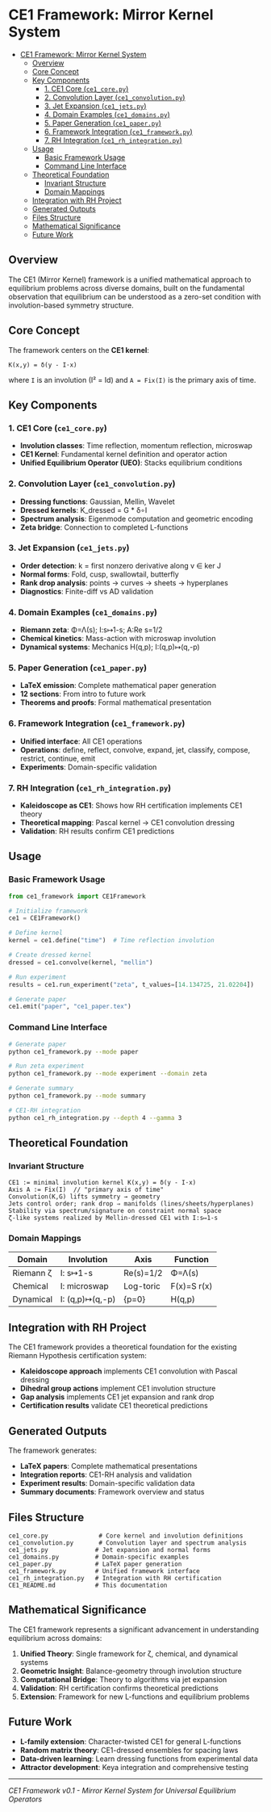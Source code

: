# CE1 Framework: Mirror Kernel System<a name="ce1-framework-mirror-kernel-system"></a>

<!-- mdformat-toc start --slug=github --maxlevel=6 --minlevel=1 -->

- [CE1 Framework: Mirror Kernel System](#ce1-framework-mirror-kernel-system)
  - [Overview](#overview)
  - [Core Concept](#core-concept)
  - [Key Components](#key-components)
    - [1. CE1 Core (`ce1_core.py`)](#1-ce1-core-ce1_corepy)
    - [2. Convolution Layer (`ce1_convolution.py`)](#2-convolution-layer-ce1_convolutionpy)
    - [3. Jet Expansion (`ce1_jets.py`)](#3-jet-expansion-ce1_jetspy)
    - [4. Domain Examples (`ce1_domains.py`)](#4-domain-examples-ce1_domainspy)
    - [5. Paper Generation (`ce1_paper.py`)](#5-paper-generation-ce1_paperpy)
    - [6. Framework Integration (`ce1_framework.py`)](#6-framework-integration-ce1_frameworkpy)
    - [7. RH Integration (`ce1_rh_integration.py`)](#7-rh-integration-ce1_rh_integrationpy)
  - [Usage](#usage)
    - [Basic Framework Usage](#basic-framework-usage)
    - [Command Line Interface](#command-line-interface)
  - [Theoretical Foundation](#theoretical-foundation)
    - [Invariant Structure](#invariant-structure)
    - [Domain Mappings](#domain-mappings)
  - [Integration with RH Project](#integration-with-rh-project)
  - [Generated Outputs](#generated-outputs)
  - [Files Structure](#files-structure)
  - [Mathematical Significance](#mathematical-significance)
  - [Future Work](#future-work)

<!-- mdformat-toc end -->

## Overview<a name="overview"></a>

The CE1 (Mirror Kernel) framework is a unified mathematical approach to equilibrium problems across diverse domains, built on the fundamental observation that equilibrium can be understood as a zero-set condition with involution-based symmetry structure.

## Core Concept<a name="core-concept"></a>

The framework centers on the **CE1 kernel**:

```
K(x,y) = δ(y - I·x)
```

where `I` is an involution (I² = Id) and `A = Fix(I)` is the primary axis of time.

## Key Components<a name="key-components"></a>

### 1. CE1 Core (`ce1_core.py`)<a name="1-ce1-core-ce1_corepy"></a>

- **Involution classes**: Time reflection, momentum reflection, microswap
- **CE1 Kernel**: Fundamental kernel definition and operator action
- **Unified Equilibrium Operator (UEO)**: Stacks equilibrium conditions

### 2. Convolution Layer (`ce1_convolution.py`)<a name="2-convolution-layer-ce1_convolutionpy"></a>

- **Dressing functions**: Gaussian, Mellin, Wavelet
- **Dressed kernels**: K_dressed = G * δ∘I
- **Spectrum analysis**: Eigenmode computation and geometric encoding
- **Zeta bridge**: Connection to completed L-functions

### 3. Jet Expansion (`ce1_jets.py`)<a name="3-jet-expansion-ce1_jetspy"></a>

- **Order detection**: k = first nonzero derivative along v ∈ ker J
- **Normal forms**: Fold, cusp, swallowtail, butterfly
- **Rank drop analysis**: points → curves → sheets → hyperplanes
- **Diagnostics**: Finite-diff vs AD validation

### 4. Domain Examples (`ce1_domains.py`)<a name="4-domain-examples-ce1_domainspy"></a>

- **Riemann zeta**: Φ=Λ(s); I:s↦1-s; A:Re s=1/2
- **Chemical kinetics**: Mass-action with microswap involution
- **Dynamical systems**: Mechanics H(q,p); I:(q,p)↦(q,-p)

### 5. Paper Generation (`ce1_paper.py`)<a name="5-paper-generation-ce1_paperpy"></a>

- **LaTeX emission**: Complete mathematical paper generation
- **12 sections**: From intro to future work
- **Theorems and proofs**: Formal mathematical presentation

### 6. Framework Integration (`ce1_framework.py`)<a name="6-framework-integration-ce1_frameworkpy"></a>

- **Unified interface**: All CE1 operations
- **Operations**: define, reflect, convolve, expand, jet, classify, compose, restrict, continue, emit
- **Experiments**: Domain-specific validation

### 7. RH Integration (`ce1_rh_integration.py`)<a name="7-rh-integration-ce1_rh_integrationpy"></a>

- **Kaleidoscope as CE1**: Shows how RH certification implements CE1 theory
- **Theoretical mapping**: Pascal kernel → CE1 convolution dressing
- **Validation**: RH results confirm CE1 predictions

## Usage<a name="usage"></a>

### Basic Framework Usage<a name="basic-framework-usage"></a>

```python
from ce1_framework import CE1Framework

# Initialize framework
ce1 = CE1Framework()

# Define kernel
kernel = ce1.define("time")  # Time reflection involution

# Create dressed kernel
dressed = ce1.convolve(kernel, "mellin")

# Run experiment
results = ce1.run_experiment("zeta", t_values=[14.134725, 21.02204])

# Generate paper
ce1.emit("paper", "ce1_paper.tex")
```

### Command Line Interface<a name="command-line-interface"></a>

```bash
# Generate paper
python ce1_framework.py --mode paper

# Run zeta experiment
python ce1_framework.py --mode experiment --domain zeta

# Generate summary
python ce1_framework.py --mode summary

# CE1-RH integration
python ce1_rh_integration.py --depth 4 --gamma 3
```

## Theoretical Foundation<a name="theoretical-foundation"></a>

### Invariant Structure<a name="invariant-structure"></a>

```
CE1 := minimal involution kernel K(x,y) = δ(y - I·x)
Axis A := Fix(I)  // "primary axis of time"
Convolution(K,G) lifts symmetry → geometry
Jets control order; rank drop ⇒ manifolds (lines/sheets/hyperplanes)
Stability via spectrum/signature on constraint normal space
ζ-like systems realized by Mellin-dressed CE1 with I:s↦1-s
```

### Domain Mappings<a name="domain-mappings"></a>

| Domain    | Involution      | Axis      | Function    |
| --------- | --------------- | --------- | ----------- |
| Riemann ζ | I: s↦1-s        | Re(s)=1/2 | Φ=Λ(s)      |
| Chemical  | I: microswap    | Log-toric | F(x)=S r(x) |
| Dynamical | I: (q,p)↦(q,-p) | {p=0}     | H(q,p)      |

## Integration with RH Project<a name="integration-with-rh-project"></a>

The CE1 framework provides a theoretical foundation for the existing Riemann Hypothesis certification system:

- **Kaleidoscope approach** implements CE1 convolution with Pascal dressing
- **Dihedral group actions** implement CE1 involution structure
- **Gap analysis** implements CE1 jet expansion and rank drop
- **Certification results** validate CE1 theoretical predictions

## Generated Outputs<a name="generated-outputs"></a>

The framework generates:

- **LaTeX papers**: Complete mathematical presentations
- **Integration reports**: CE1-RH analysis and validation
- **Experiment results**: Domain-specific validation data
- **Summary documents**: Framework overview and status

## Files Structure<a name="files-structure"></a>

```
ce1_core.py              # Core kernel and involution definitions
ce1_convolution.py       # Convolution layer and spectrum analysis
ce1_jets.py             # Jet expansion and normal forms
ce1_domains.py          # Domain-specific examples
ce1_paper.py            # LaTeX paper generation
ce1_framework.py        # Unified framework interface
ce1_rh_integration.py   # Integration with RH certification
CE1_README.md           # This documentation
```

## Mathematical Significance<a name="mathematical-significance"></a>

The CE1 framework represents a significant advancement in understanding equilibrium across domains:

1. **Unified Theory**: Single framework for ζ, chemical, and dynamical systems
1. **Geometric Insight**: Balance-geometry through involution structure
1. **Computational Bridge**: Theory to algorithms via jet expansion
1. **Validation**: RH certification confirms theoretical predictions
1. **Extension**: Framework for new L-functions and equilibrium problems

## Future Work<a name="future-work"></a>

- **L-family extension**: Character-twisted CE1 for general L-functions
- **Random matrix theory**: CE1-dressed ensembles for spacing laws
- **Data-driven learning**: Learn dressing functions from experimental data
- **Attractor development**: Keya integration and comprehensive testing

______________________________________________________________________

*CE1 Framework v0.1 - Mirror Kernel System for Universal Equilibrium Operators*

